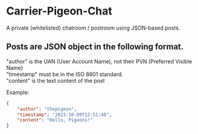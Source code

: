 # Carrier-Pigeon-Chat
A private (whitelisted) chatroom / postroom using JSON-based posts.


## Posts are JSON object in the following format.

"author" is the UAN (User Account Name), not their PVN (Preferred Visible Name)\
"timestamp" must be in the ISO 8601 standard.\
"content" is the text content of the post

Example:

```json
{
    "author": "thepigeon",
    "timestamp": "2023-10-09T12:51:48",
    "content": "Hello, Pigeons!"
}
```
